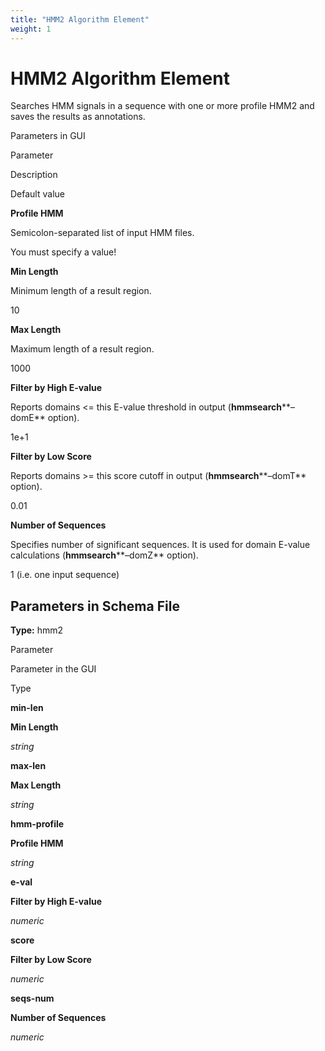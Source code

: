 ```yaml
---
title: "HMM2 Algorithm Element"
weight: 1
---
```



# HMM2 Algorithm Element

Searches HMM signals in a sequence with one or more profile HMM2 and saves the results as annotations.

Parameters in GUI

Parameter

Description

Default value

**Profile HMM**

Semicolon-separated list of input HMM files.

You must specify a value!

**Min Length**

Minimum length of a result region.

10

**Max Length**

Maximum length of a result region.

1000

**Filter by High E-value**

Reports domains <= this E-value threshold in output (**hmmsearch****–domE** option).

1e+1

**Filter by Low Score**

Reports domains >= this score cutoff in output (**hmmsearch****–domT** option).

0.01

**Number of Sequences**

Specifies number of significant sequences. It is used for domain E-value calculations (**hmmsearch****–domZ** option).

1 (i.e. one input sequence)

Parameters in Schema File
-------------------------

**Type:** hmm2

Parameter

Parameter in the GUI

Type

**min-len**

**Min Length**

_string_

**max-len**

**Max Length**

_string_

**hmm-profile**

**Profile HMM**

_string_

**e-val**

**Filter by High E-value**

_numeric_

**score**

**Filter by Low Score**

_numeric_

**seqs-num**

**Number of Sequences**

_numeric_
